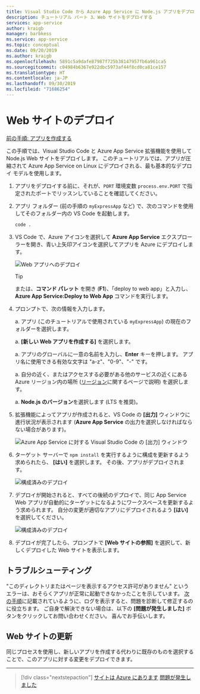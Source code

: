 ```yaml
---
title: Visual Studio Code から Azure App Service に Node.js アプリをデプロイする
description: チュートリアル パート 3、Web サイトをデプロイする
services: app-service
author: kraigb
manager: barbkess
ms.service: app-service
ms.topic: conceptual
ms.date: 09/20/2019
ms.author: kraigb
ms.openlocfilehash: 5891c5a9dafe87987f725b38147957fb6a961ca5
ms.sourcegitcommit: c04984b6367e922dbc5973af44f8cd0ca81ce157
ms.translationtype: HT
ms.contentlocale: ja-JP
ms.lasthandoff: 09/30/2019
ms.locfileid: "71686254"
---
```

# <a name="deploy-the-website"></a>Web サイトのデプロイ

[前の手順: アプリを作成する](tutorial-vscode-azure-app-service-node-02.md)

この手順では、Visual Studio Code と Azure App Service 拡張機能を使用して Node.js Web サイトをデプロイします。 このチュートリアルでは、アプリが圧縮されて Azure App Service on Linux にデプロイされる、最も基本的なデプロイ モデルを使用します。

1. アプリをデプロイする前に、それが、`PORT` 環境変数 `process.env.PORT` で指定されたポートでリッスンしていることを確認してください。

1. アプリ フォルダー (前の手順の `myExpressApp` など) で、次のコマンドを使用してそのフォルダー内の VS Code を起動します。

    ```bash
    code .
    ```

1. VS Code で、Azure アイコンを選択して **Azure App Service** エクスプローラーを開き、青い上矢印アイコンを選択してアプリを Azure にデプロイします。

    ![Web アプリへのデプロイ](media/deploy-azure/deploy.png)

    > [!TIP]
    > または、**コマンド パレット** を開き (**F1**)、「deploy to web app」と入力し、**Azure App Service:Deploy to Web App** コマンドを実行します。

1. プロンプトで、次の情報を入力します。

    a. アプリ (このチュートリアルで使用されている `myExpressApp`) の現在のフォルダーを選択します。

    a. **[新しい Web アプリを作成する]** を選択します。

    a. アプリのグローバルに一意の名前を入力し、**Enter** キーを押します。 アプリ名に使用できる有効な文字は "a-z"、"0-9"、"-" です。

    a. 自分の近く、またはアクセスする必要がある他のサービスの近くにある Azure リージョン内の場所 ([リージョン](https://azure.microsoft.com/regions/)に関するページで説明) を選択します。

    a. **Node.js のバージョン**を選択します (LTS を推奨)。

1. 拡張機能によってアプリが作成されると、VS Code の **[出力]** ウィンドウに進行状況が表示されます (**Azure App Service** の出力を選択しなければならない場合があります)。

    ![Azure App Service に対する Visual Studio Code の [出力] ウィンドウ](media/deploy-azure/output-window.png)

1. ターゲット サーバーで `npm install` を実行するように構成を更新するよう求められたら、 **[はい]** を選択します。 その後、アプリがデプロイされます。

    ![構成済みのデプロイ](media/deploy-azure/server-build.png)

1. デプロイが開始されると、すべての後続のデプロイで、同じ App Service Web アプリが自動的にターゲットになるようにワークスペースを更新するよう求められます。 自分の変更が適切なアプリにデプロイされるよう **[はい]** を選択してください。

    ![構成済みのデプロイ](media/deploy-azure/save-configuration.png)

1. デプロイが完了したら、プロンプトで **[Web サイトの参照]** を選択して、新しくデプロイした Web サイトを表示します。

## <a name="troubleshooting"></a>トラブルシューティング

"このディレクトリまたはページを表示するアクセス許可がありません" というエラーは、おそらくアプリが正常に起動できなかったことを示しています。 [次の手順](tutorial-vscode-azure-app-service-node-04.md)に記載されているように、ログを表示すると、問題を診断して修正するのに役立ちます。 ご自身で解決できない場合は、以下の **[問題が発生しました]** ボタンをクリックしてお問い合わせください。 喜んでお手伝いします。

## <a name="updating-the-website"></a>Web サイトの更新

同じプロセスを使用し、新しいアプリを作成する代わりに既存のものを選択することで、このアプリに対する変更をデプロイできます。

----

> [!div class="nextstepaction"]
> [サイトは Azure にあります](tutorial-vscode-azure-app-service-node-04.md) [問題が発生しました](https://www.research.net/r/PWZWZ52?tutorial=node-deployment-azureappservice&step=deploy-app)
